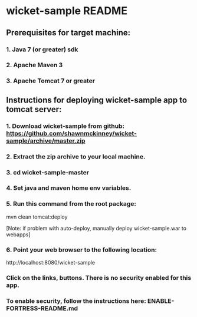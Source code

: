 # wicket-sample README
## Prerequisites for target machine:
### 1. Java 7 (or greater) sdk
### 2. Apache Maven 3
### 3. Apache Tomcat 7 or greater

## Instructions for deploying wicket-sample app to tomcat server:

### 1. Download wicket-sample from github: https://github.com/shawnmckinney/wicket-sample/archive/master.zip

### 2. Extract the zip archive to your local machine.

### 3. cd wicket-sample-master

### 4. Set java and maven home env variables.

### 5. Run this command from the root package:
mvn clean tomcat:deploy

[Note: if problem  with auto-deploy, manually deploy wicket-sample.war to webapps]

### 6. Point your web browser to the following location:
http://localhost:8080/wicket-sample

### Click on the links, buttons.  There is no security enabled for this app.

### To enable security, follow the instructions here: ENABLE-FORTRESS-README.md